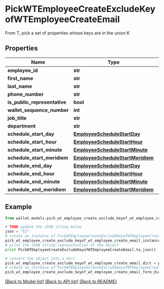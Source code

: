 # PickWTEmployeeCreateExcludeKeyofWTEmployeeCreateEmail

From T, pick a set of properties whose keys are in the union K

## Properties

Name | Type | Description | Notes
------------ | ------------- | ------------- | -------------
**employee_id** | **str** |  | 
**first_name** | **str** |  | 
**last_name** | **str** |  | 
**phone_number** | **str** |  | 
**is_public_representative** | **bool** |  | 
**wallet_sequence_number** | **int** |  | 
**job_title** | **str** |  | 
**department** | **str** |  | 
**schedule_start_day** | [**EmployeeScheduleStartDay**](EmployeeScheduleStartDay.md) |  | [optional] 
**schedule_start_hour** | [**EmployeeScheduleStartHour**](EmployeeScheduleStartHour.md) |  | [optional] 
**schedule_start_minute** | [**EmployeeScheduleStartMinute**](EmployeeScheduleStartMinute.md) |  | [optional] 
**schedule_start_meridiem** | [**EmployeeScheduleStartMeridiem**](EmployeeScheduleStartMeridiem.md) |  | [optional] 
**schedule_end_day** | [**EmployeeScheduleStartDay**](EmployeeScheduleStartDay.md) |  | [optional] 
**schedule_end_hour** | [**EmployeeScheduleStartHour**](EmployeeScheduleStartHour.md) |  | [optional] 
**schedule_end_minute** | [**EmployeeScheduleStartMinute**](EmployeeScheduleStartMinute.md) |  | [optional] 
**schedule_end_meridiem** | [**EmployeeScheduleStartMeridiem**](EmployeeScheduleStartMeridiem.md) |  | [optional] 

## Example

```python
from wallet.models.pick_wt_employee_create_exclude_keyof_wt_employee_create_email import PickWTEmployeeCreateExcludeKeyofWTEmployeeCreateEmail

# TODO update the JSON string below
json = "{}"
# create an instance of PickWTEmployeeCreateExcludeKeyofWTEmployeeCreateEmail from a JSON string
pick_wt_employee_create_exclude_keyof_wt_employee_create_email_instance = PickWTEmployeeCreateExcludeKeyofWTEmployeeCreateEmail.from_json(json)
# print the JSON string representation of the object
print PickWTEmployeeCreateExcludeKeyofWTEmployeeCreateEmail.to_json()

# convert the object into a dict
pick_wt_employee_create_exclude_keyof_wt_employee_create_email_dict = pick_wt_employee_create_exclude_keyof_wt_employee_create_email_instance.to_dict()
# create an instance of PickWTEmployeeCreateExcludeKeyofWTEmployeeCreateEmail from a dict
pick_wt_employee_create_exclude_keyof_wt_employee_create_email_form_dict = pick_wt_employee_create_exclude_keyof_wt_employee_create_email.from_dict(pick_wt_employee_create_exclude_keyof_wt_employee_create_email_dict)
```
[[Back to Model list]](../README.md#documentation-for-models) [[Back to API list]](../README.md#documentation-for-api-endpoints) [[Back to README]](../README.md)



